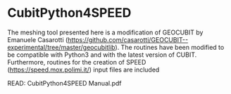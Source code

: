 # CubitPython4SPEED
The meshing tool presented here is a modification of GEOCUBIT by Emanuele Casarotti (https://github.com/casarotti/GEOCUBIT--experimental/tree/master/geocubitlib). 
The routines have been modified to be compatible with Python3 and with the latest version of CUBIT.
Furthermore, routines for the creation of SPEED (https://speed.mox.polimi.it/) input files are included 

READ: CubitPython4SPEED Manual.pdf
